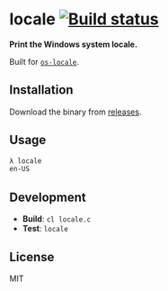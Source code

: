 # locale [![Build status](https://ci.appveyor.com/api/projects/status/s25yr2mop3bwjvh2?svg=true)](https://ci.appveyor.com/project/MarkTiedemann/locale)

**Print the Windows system locale.**

Built for [`os-locale`](https://github.com/sindresorhus/os-locale).

## Installation

Download the binary from [releases](https://github.com/MarkTiedemann/locale/releases).

## Usage

```cmd
λ locale
en-US
```

## Development

- **Build**: `cl locale.c`
- **Test**: `locale`

## License

MIT
